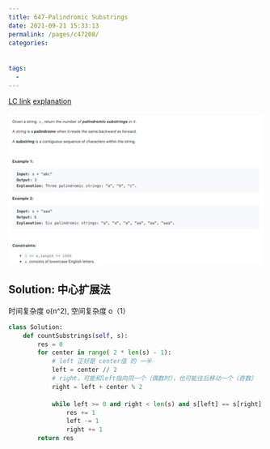 ```yaml
---
title: 647-Palindromic Substrings
date: 2021-09-21 15:33:13
permalink: /pages/c47208/
categories:
  

tags:
  - 
---
```

[LC link](https://leetcode.com/problems/palindromic-substrings/description/)
[explanation](https://leetcode-cn.com/problems/palindromic-substrings/solution/liang-dao-hui-wen-zi-chuan-de-jie-fa-xiang-jie-zho/)

![](https://raw.githubusercontent.com/emmableu/image/master/647-0.png)

## Solution: 中心扩展法
时间复杂度 o(n^2), 空间复杂度 o（1）

```python
class Solution:
    def countSubstrings(self, s):
        res = 0
        for center in range( 2 * len(s) - 1):
            # left 正好是 center值 的 一半
            left = center // 2
            # right，可能和left指向同一个（偶数时），也可能往后移动一个（奇数）
            right = left + center % 2

            while left >= 0 and right < len(s) and s[left] == s[right]:
                res += 1
                left -= 1
                right += 1
        return res
```
